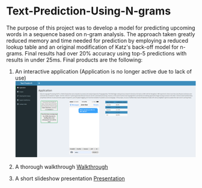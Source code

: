 # Text-Prediction-Using-N-grams
The purpose of this project was to develop a model for predicting upcoming words in a sequence based on n-gram analysis. The approach taken greatly reduced memory and time needed for prediction by employing a reduced lookup table and an original modification of Katz's back-off model for n-grams. Final results had over 20% accuracy using top-5 predictions with results in under 25ms. Final products are the following:
1. An interactive application (Application is no longer active due to lack of use)
![Application](app.PNG)

2. A thorough walkthrough
[Walkthrough](https://rpubs.com/CharlesBryan/Text_Prediction)

3. A short slideshow presentation
[Presentation](https://rpubs.com/CharlesBryan/Text_Predict-R_slides)
